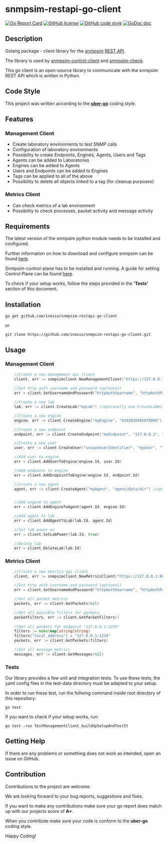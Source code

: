 # snmpsim-restapi-go-client
[![Go Report Card](https://goreportcard.com/badge/github.com/inexio/snmpsim-restapi-go-client)](https://goreportcard.com/report/github.com/inexio/snmpsim-restapi-go-client)
[![GitHub license](https://img.shields.io/badge/license-BSD-blue.svg)](https://github.com/inexio/check_eve_ng/blob/master/LICENSE)
[![GitHub code style](https://img.shields.io/badge/code%20style-uber--go-brightgreen)](https://github.com/uber-go/guide/blob/master/style.md)
[![GoDoc doc](https://img.shields.io/badge/godoc-reference-blue)](https://godoc.org/github.com/inexio/snmpsim-restapi-go-client)

## Description

Golang package - client library for the [snmpsim](https://github.com/etingof/snmpsim) [REST API](https://github.com/etingof/snmpsim-control-plane).

The library is used by [snmpsim-control-client](https://github.com/inexio/snmpsim-control-client) and [snmpsim-check](https://github.com/inexio/snmpsim-check).

This go client is an open-source library to communicate with the snmpsim REST API which is written in Python.

## Code Style

This project was written according to the **[uber-go](https://github.com/uber-go/guide/blob/master/style.md)** coding style.

## Features

### Management Client

- Create laboratory environments to test SNMP calls
- Configuration of laboratory environments
- Possibility to create Endpoints, Engines, Agents, Users and Tags
- Agents can be added to Laboratories
- Engines can be added to Agents
- Users and Endpoints can be added to Engines
- Tags can be applied to all of the above 
- Possibility to delete all objects linked to a tag (for cleanup purposes)

### Metrics Client

- Can check metrics of a lab environment
- Possibility to check processes, packet activity and message activity

## Requirements

The latest version of the snmpsim python module needs to be installed and configured.

Further information on how to download and configure snmpsim can be found [here](https://github.com/etingof/snmpsim).

Snmpsim-control-plane has to be installed and running. A guide for setting Control Plane can be found [here](http://snmplabs.com/snmpsim-control-plane/deployment.html).

To check if your setup works, follow the steps provided in the **'Tests'** section of this document.

## Installation

```
go get github.com/inexio/snmpsim-restapi-go-client
```

or 

``` 
git clone https://github.com/inexio/snmpsim-restapi-go-client.git
```

## Usage

### Management Client

```go
	//Create a new management api client
	client, err := snmpsimclient.NewManagementClient("https://127.0.0.1:8000")
	
	//Set http auth username and password (optional)
	err = client.SetUsernameAndPassword("httpAuthUsername", "httpAuthPassword")

	//Create a new lab
	lab, err := client.CreateLab("myLab") //optionally use CreateLabWithTag(..., tagId) [tagId as last param]

	//Create a new engine
	engine, err := client.CreateEngine("myEngine", "0102030405070809") //optionally use CreateEngineWithTag(..., tagId) [tagId as last param]

	//Create a new endpoint
	endpoint, err := client.CreateEndpoint("myEndpoint", "127.0.0.1", "1234") //optionally use CreateEndpointWithTag(..., tagId) [tagId as last param]

	//Create a new user
	user, err := client.CreateUser("uniqueUserIdentifier", "myUser", "", "", "", "") //optionally use CreateUserWithTag(..., tagId) [tagId as last param]

	//Add user to engine
	err = client.AddUserToEngine(engine.Id, user.Id)

	//Add endpoint to engine
	err = client.AddEndpointToEngine(engine.Id, endpoint.Id)

	//Create a new agent
	agent, err := client.CreateAgent("myAgent", "agent/data/dir") //optionally use CreateAgentWithTag(..., tagId) [tagId as last param]


	//Add engine to agent
	err = client.AddEngineToAgent(agent.Id, engine.Id)

	//Add agent to lab
	err = client.AddAgentToLab(lab.Id, agent.Id)

	//Set lab power on
	err = client.SetLabPower(lab.Id, true)
	
	//Delete lab
	err = client.DeleteLab(lab.Id)
```

### Metrics Client

```go
	//Create a new metrics api client
	client, err := snmpsimclient.NewMetricsClient("https://127.0.0.1:8001")

	//Set http auth username and password (optional)
	err = client.SetUsernameAndPassword("httpAuthUsername", "httpAuthPassword")

	//Get all packet metrics
	packets, err := client.GetPackets(nil)

	//Get all possible filters for packets
	packetFilters, err := client.GetPacketFilters()
	
	//Get all packets for endpoint "127.0.0.1:1234"
	filters := make(map[string]string)
	filters["local_address"] = "127.0.0.1:1234"
	packets, err := client.GetPackets(filters)

	//Get all message metrics
	messages, err := client.GetMessages(nil)
```



### Tests

Our library provides a few unit and integration tests. To use these tests, the yaml config files in the test-data directory must be adapted to your setup.

In order to run these test, run the follwing command inside root directory of this repository:

```
go test
```



If you want to check if your setup works, run:

```
go test -run TestManagementClient_buildUpSetupAndTestIt
```



## Getting Help

If there are any problems or something does not work as intended, open an issue on GitHub.

## Contribution

Contributions to the project are welcome.

We are looking forward to your bug reports, suggestions and fixes.

If you want to make any contributions make sure your go report does match up with our projects score of **A+**.

When you contribute make sure your code is conform to the **uber-go** coding style.

Happy Coding!



